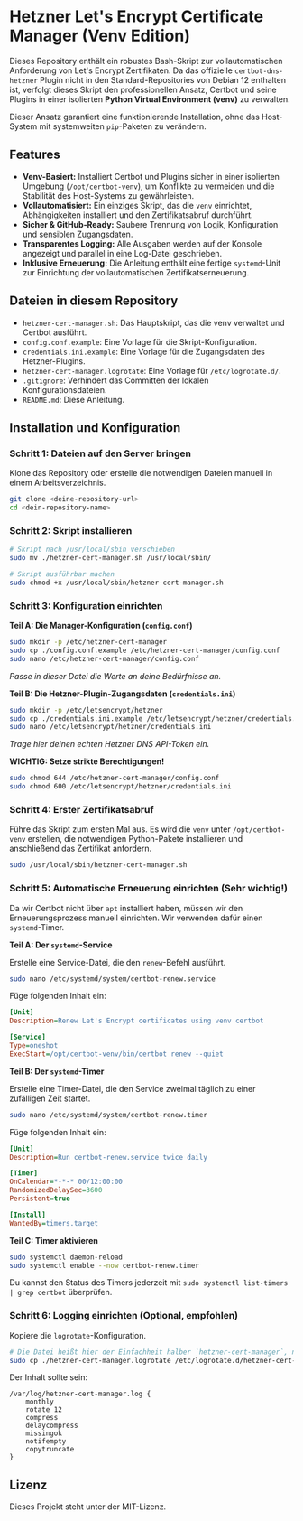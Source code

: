 # Hetzner Let's Encrypt Certificate Manager (Venv Edition)

Dieses Repository enthält ein robustes Bash-Skript zur vollautomatischen Anforderung von Let's Encrypt Zertifikaten. Da das offizielle `certbot-dns-hetzner` Plugin nicht in den Standard-Repositories von Debian 12 enthalten ist, verfolgt dieses Skript den professionellen Ansatz, Certbot und seine Plugins in einer isolierten **Python Virtual Environment (venv)** zu verwalten.

Dieser Ansatz garantiert eine funktionierende Installation, ohne das Host-System mit systemweiten `pip`-Paketen zu verändern.

## Features

* **Venv-Basiert:** Installiert Certbot und Plugins sicher in einer isolierten Umgebung (`/opt/certbot-venv`), um Konflikte zu vermeiden und die Stabilität des Host-Systems zu gewährleisten.
* **Vollautomatisiert:** Ein einziges Skript, das die `venv` einrichtet, Abhängigkeiten installiert und den Zertifikatsabruf durchführt.
* **Sicher & GitHub-Ready:** Saubere Trennung von Logik, Konfiguration und sensiblen Zugangsdaten.
* **Transparentes Logging:** Alle Ausgaben werden auf der Konsole angezeigt und parallel in eine Log-Datei geschrieben.
* **Inklusive Erneuerung:** Die Anleitung enthält eine fertige `systemd`-Unit zur Einrichtung der vollautomatischen Zertifikatserneuerung.

## Dateien in diesem Repository

* `hetzner-cert-manager.sh`: Das Hauptskript, das die venv verwaltet und Certbot ausführt.
* `config.conf.example`: Eine Vorlage für die Skript-Konfiguration.
* `credentials.ini.example`: Eine Vorlage für die Zugangsdaten des Hetzner-Plugins.
* `hetzner-cert-manager.logrotate`: Eine Vorlage für `/etc/logrotate.d/`.
* `.gitignore`: Verhindert das Committen der lokalen Konfigurationsdateien.
* `README.md`: Diese Anleitung.

## Installation und Konfiguration

### Schritt 1: Dateien auf den Server bringen

Klone das Repository oder erstelle die notwendigen Dateien manuell in einem Arbeitsverzeichnis.

```bash
git clone <deine-repository-url>
cd <dein-repository-name>
```

### Schritt 2: Skript installieren

```bash
# Skript nach /usr/local/sbin verschieben
sudo mv ./hetzner-cert-manager.sh /usr/local/sbin/

# Skript ausführbar machen
sudo chmod +x /usr/local/sbin/hetzner-cert-manager.sh
```

### Schritt 3: Konfiguration einrichten

**Teil A: Die Manager-Konfiguration (`config.conf`)**

```bash
sudo mkdir -p /etc/hetzner-cert-manager
sudo cp ./config.conf.example /etc/hetzner-cert-manager/config.conf
sudo nano /etc/hetzner-cert-manager/config.conf
```
*Passe in dieser Datei die Werte an deine Bedürfnisse an.*

**Teil B: Die Hetzner-Plugin-Zugangsdaten (`credentials.ini`)**

```bash
sudo mkdir -p /etc/letsencrypt/hetzner
sudo cp ./credentials.ini.example /etc/letsencrypt/hetzner/credentials.ini
sudo nano /etc/letsencrypt/hetzner/credentials.ini
```
*Trage hier deinen echten Hetzner DNS API-Token ein.*

**WICHTIG: Setze strikte Berechtigungen!**
```bash
sudo chmod 644 /etc/hetzner-cert-manager/config.conf
sudo chmod 600 /etc/letsencrypt/hetzner/credentials.ini
```

### Schritt 4: Erster Zertifikatsabruf

Führe das Skript zum ersten Mal aus. Es wird die `venv` unter `/opt/certbot-venv` erstellen, die notwendigen Python-Pakete installieren und anschließend das Zertifikat anfordern.

```bash
sudo /usr/local/sbin/hetzner-cert-manager.sh
```

### Schritt 5: Automatische Erneuerung einrichten (Sehr wichtig!)

Da wir Certbot nicht über `apt` installiert haben, müssen wir den Erneuerungsprozess manuell einrichten. Wir verwenden dafür einen `systemd`-Timer.

**Teil A: Der `systemd`-Service**

Erstelle eine Service-Datei, die den `renew`-Befehl ausführt.
```bash
sudo nano /etc/systemd/system/certbot-renew.service
```
Füge folgenden Inhalt ein:
```ini
[Unit]
Description=Renew Let's Encrypt certificates using venv certbot

[Service]
Type=oneshot
ExecStart=/opt/certbot-venv/bin/certbot renew --quiet

```

**Teil B: Der `systemd`-Timer**

Erstelle eine Timer-Datei, die den Service zweimal täglich zu einer zufälligen Zeit startet.
```bash
sudo nano /etc/systemd/system/certbot-renew.timer
```
Füge folgenden Inhalt ein:
```ini
[Unit]
Description=Run certbot-renew.service twice daily

[Timer]
OnCalendar=*-*-* 00/12:00:00
RandomizedDelaySec=3600
Persistent=true

[Install]
WantedBy=timers.target
```

**Teil C: Timer aktivieren**
```bash
sudo systemctl daemon-reload
sudo systemctl enable --now certbot-renew.timer
```

Du kannst den Status des Timers jederzeit mit `sudo systemctl list-timers | grep certbot` überprüfen.

### Schritt 6: Logging einrichten (Optional, empfohlen)

Kopiere die `logrotate`-Konfiguration.
```bash
# Die Datei heißt hier der Einfachheit halber `hetzner-cert-manager`, nicht `...logrotate`
sudo cp ./hetzner-cert-manager.logrotate /etc/logrotate.d/hetzner-cert-manager
```
Der Inhalt sollte sein:
```
/var/log/hetzner-cert-manager.log {
    monthly
    rotate 12
    compress
    delaycompress
    missingok
    notifempty
    copytruncate
}
```

## Lizenz

Dieses Projekt steht unter der MIT-Lizenz.
